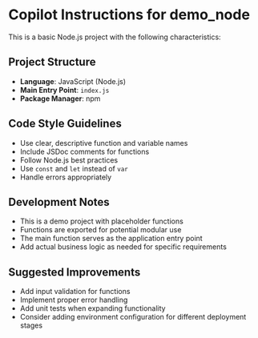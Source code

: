 <!-- Use this file to provide workspace-specific custom instructions to Copilot. For more details, visit https://code.visualstudio.com/docs/copilot/copilot-customization#_use-a-githubcopilotinstructionsmd-file -->

# Copilot Instructions for demo_node

This is a basic Node.js project with the following characteristics:

## Project Structure
- **Language**: JavaScript (Node.js)
- **Main Entry Point**: `index.js`
- **Package Manager**: npm

## Code Style Guidelines
- Use clear, descriptive function and variable names
- Include JSDoc comments for functions
- Follow Node.js best practices
- Use `const` and `let` instead of `var`
- Handle errors appropriately

## Development Notes
- This is a demo project with placeholder functions
- Functions are exported for potential modular use
- The main function serves as the application entry point
- Add actual business logic as needed for specific requirements

## Suggested Improvements
- Add input validation for functions
- Implement proper error handling
- Add unit tests when expanding functionality
- Consider adding environment configuration for different deployment stages
